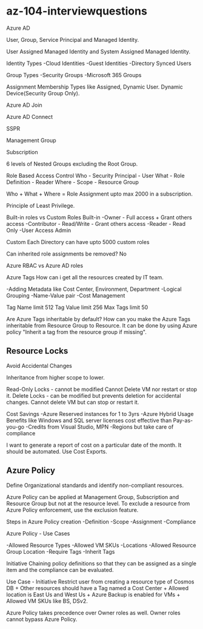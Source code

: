 # az-104-interviewquestions

Azure AD

User, Group, Service Principal and Managed Identity.

User Assigned Managed Identity and System Assigned Managed Identity.

Identity Types
-Cloud Identities
-Guest Identities
-Directory Synced Users

Group Types
-Security Groups
-Microsoft 365 Groups

Assignment Membership Types like Assigned, Dynamic User. Dynamic Device(Security Group Only).

Azure AD Join

Azure AD Connect

SSPR

Management Group

Subscription

6 levels of Nested Groups excluding the Root Group.

Role Based Access Control
Who - Security Principal - User
What - Role Definition - Reader
Where - Scope - Resource Group

Who + What + Where = Role Assignment upto max 2000 in a subscription.

Principle of Least Privilege.

Built-in roles vs Custom Roles
Built-in
-Owner - Full access + Grant others access
-Contributor - Read/Write - Grant others access
-Reader - Read Only
-User Access Admin

Custom
Each Directory can have upto 5000 custom roles

Can inherited role assignments be removed? No

Azure RBAC vs Azure AD roles

Azure Tags
How can i get all the resources created by IT team.

-Adding Metadata like Cost Center, Environment, Department
-Logical Grouping
-Name-Value pair
-Cost Management

Tag Name limit 512
Tag Value limit 256
Max Tags limit 50

Are Azure Tags inheritable by default?
How can you make the Azure Tags inheritable from Resource Group to Resource. It can be done by using Azure policy "Inherit a tag from the resource group if missing".

Resource Locks
---------------
Avoid Accidental Changes

Inheritance from higher scope to lower.

Read-Only Locks - cannot be modified Cannot Delete VM nor restart or stop it.
Delete Locks - can be modified but prevents deletion for accidental changes. Cannot delete VM but can stop or restart it.

Cost Savings
-Azure Reserved instances for 1 to 3yrs
-Azure Hybrid Usage Benefits like Windows and SQL server licenses cost effective than Pay-as-you-go 
-Credits from Visual Studio, MPN
-Regions but take care of compliance

I want to generate a report of cost on a particular date of the month. It should be automated. Use Cost Exports.

Azure Policy
------------

Define Organizational standards and identify non-compliant resources.

Azure Policy can be applied at Management Group, Subscription and Resource Group but not at the resource level. To exclude a resource from Azure Policy enforcement, use the exclusion feature.

Steps in Azure Policy creation
-Definition
-Scope
-Assignment
-Compliance

Azure Policy - Use Cases

-Allowed Resource Types
-Allowed VM SKUs
-Locations
-Allowed Resource Group Location
-Require Tags
-Inherit Tags


Initiative
Chaining policy definitions so that they can be assigned as a single item and the compliance can be evaluated.

Use Case - Initiative
Restrict user from creating a resource type of Cosmos DB + Other resources should have a Tag named a Cost Center + Allowed location is East Us and West Us + Azure Backup is enabled for VMs + Allowed VM SKUs like BS, DSv2.

Azure Policy takes precedence over Owner roles as well. Owner roles cannot bypass Azure Policy.





